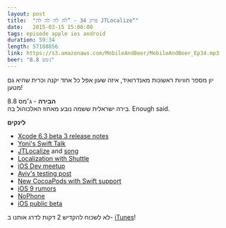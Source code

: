 ```yaml
---
layout: post
title:  "פרק 34 - ”לה לה לה לה JTLocalize“"
date:   2015-03-15 15:00:00
tags: episode apple ios android
duration: 59:34
length: 57188856
link: https://s3.amazonaws.com/MobileAndBeer/MobileAndBeer_Ep34.mp3
beer: "ג׳מס 8.8"
---
```


יון מספר חוויות ראשונות מאנדרואיד, איזה שעון אפל כל אחד יקנה וכרית שהיא גם מטען!

**הבירה** - ג׳מס 8.8  
בירה ישראלית ששמה נובע מאחוז האלכוהול בה. Enough said.

**לינקים**

* [Xcode 6.3 beta 3 release notes](http://adcdownload.apple.com//Developer_Tools/Xcode_6.3_beta_3/Xcode_6.3_beta_3_Release_Notes.pdf)
* [Yoni's Swift Talk](https://www.icloud.com/keynote/AwBWCAESEMeQVff1zyODYQW4SiOmOGkaKgSJT9Qf8tpoY2zIBAbR7S06HqYPhr8fZu-mN0eozlApZXRmZDIjR8HmmQMCUCAQEEIGniPsnKV3AbKWt2pAiPlnKHIgI78vw0zecZbJ52U9Q4#Swift_Talk_-_RS2015)
* [JTLocalize](https://github.com/joytunes/JTLocalize) and [song](https://www.youtube.com/watch?v=mfUTa3tlJ4M)
* [Localization with Shuttle](https://github.com/square/shuttle)
* [iOS Dev meetup](http://meetu.ps/2GWNRj)
* [Aviv's testing post](http://www.codelord.net/2015/03/11/testing-the-untested/)
* [New CocoaPods with Swift support](http://blog.cocoapods.org/CocoaPods-0.36/)
* [iOS 9 rumors](http://9to5mac.com/2015/02/09/apples-ios-9-to-have-huge-stability-and-optimization-focus-after-years-of-feature-additions/)
* [NoPhone](http://nophone.myshopify.com/)
* [iOS public beta](http://9to5mac.com/2015/02/20/ios-9-public-beta/)


לא לשכוח להקדיש 2 דקות לדרג אותנו ב- [iTunes](https://itunes.apple.com/il/podcast/mwbyyl-wbyrh/id666362146?mt=2)!

